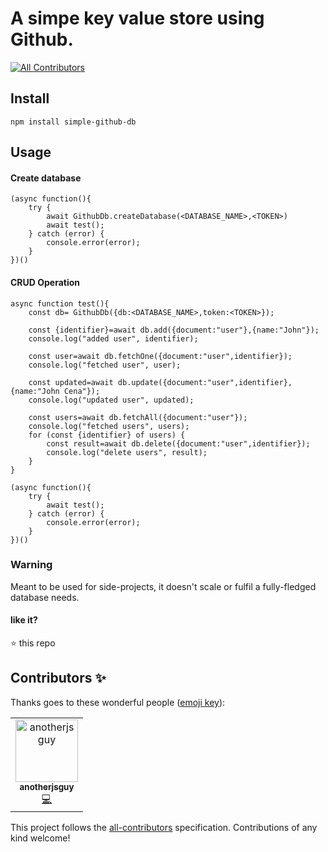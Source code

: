 # A simpe key value store using Github.
[![All Contributors](https://img.shields.io/badge/all_contributors-1-orange.svg?style=flat-square)](#contributors)

## Install
`npm install simple-github-db`
## Usage

#### Create database
```
(async function(){
    try {
        await GithubDb.createDatabase(<DATABASE_NAME>,<TOKEN>)
        await test();
    } catch (error) {
        console.error(error);
    }
})()

```
#### CRUD Operation
```
async function test(){
    const db= GithubDb({db:<DATABASE_NAME>,token:<TOKEN>}); 

    const {identifier}=await db.add({document:"user"},{name:"John"});
    console.log("added user", identifier);
    
    const user=await db.fetchOne({document:"user",identifier});
    console.log("fetched user", user);

    const updated=await db.update({document:"user",identifier},{name:"John Cena"});
    console.log("updated user", updated);
    
    const users=await db.fetchAll({document:"user"});
    console.log("fetched users", users);
    for (const {identifier} of users) {
        const result=await db.delete({document:"user",identifier});
        console.log("delete users", result);
    }
}  

(async function(){
    try {
        await test();
    } catch (error) {
        console.error(error);
    }
})()
```

### Warning
Meant to be used for side-projects, it doesn't scale or fulfil a fully-fledged database needs.

#### like it?

⭐️ this repo

## Contributors ✨

Thanks goes to these wonderful people ([emoji key](https://allcontributors.org/docs/en/emoji-key)):

<!-- ALL-CONTRIBUTORS-LIST:START - Do not remove or modify this section -->
<!-- prettier-ignore -->
<table>
  <tr>
    <td align="center"><a href="https://in.linkedin.com/in/kuldeepkeshwar"><img src="https://avatars1.githubusercontent.com/u/10448534?v=4" width="100px;" alt="anotherjsguy"/><br /><sub><b>anotherjsguy</b></sub></a><br /><a href="https://github.com/kuldeepkeshwar/simple-github-db/commits?author=kuldeepkeshwar" title="Code">💻</a></td>
  </tr>
</table>

<!-- ALL-CONTRIBUTORS-LIST:END -->

This project follows the [all-contributors](https://github.com/all-contributors/all-contributors) specification. Contributions of any kind welcome!
